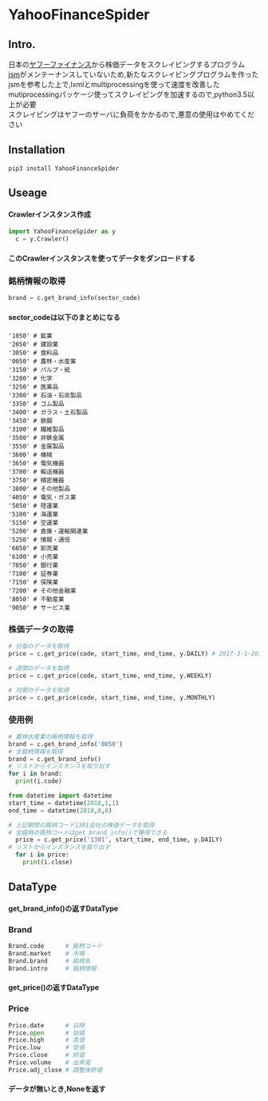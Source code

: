 # YahooFinanceSpider
## Intro.
日本の[ヤフーファイナンス](https://stocks.finance.yahoo.co.jp/)から株価データをスクレイピングするプログラム  
[jsm](https://pypi.org/project/jsm/)がメンテーナンスしていないため,新たなスクレイピングプログラムを作った  
jsmを参考した上で,lxmlとmultiprocessingを使って速度を改善した  
mutiprocessingパッケージ使ってスクレイピングを加速するので,python3.5以上が必要  
スクレイピングはヤフーのサーバに負荷をかかるので,悪意の使用はやめてください  
## Installation
```
pip3 install YahooFinanceSpider
```
## Useage
#### Crawlerインスタンス作成
```python
import YahooFinanceSpider as y
  c = y.Crawler()
```
#### このCrawlerインスタンスを使ってデータをダンロードする
### 銘柄情報の取得
```python
brand = c.get_brand_info(sector_code)
```
#### sector_codeは以下のまとめになる
```
'1050' # 鉱業
'2050' # 建設業
'3050' # 食料品
'0050' # 農林・水産業
'3150' # パルプ・紙
'3200' # 化学
'3250' # 医薬品
'3300' # 石油・石炭製品
'3350' # ゴム製品
'3400' # ガラス・土石製品
'3450' # 鉄鋼
'3100' # 繊維製品
'3500' # 非鉄金属
'3550' # 金属製品
'3600' # 機械
'3650' # 電気機器
'3700' # 輸送機器
'3750' # 精密機器
'3800' # その他製品
'4050' # 電気・ガス業
'5050' # 陸運業
'5100' # 海運業
'5150' # 空運業
'5200' # 倉庫・運輸関連業
'5250' # 情報・通信
'6050' # 卸売業
'6100' # 小売業
'7050' # 銀行業
'7100' # 証券業
'7150' # 保険業
'7200' # その他金融業
'8050' # 不動産業
'9050' # サービス業
```
### 株価データの取得
```python
# 日毎のデータを取得
price = c.get_price(code, start_time, end_time, y.DAILY) # 2017-3-1~2017-5-4の株価

# 週間のデータを取得
price = c.get_price(code, start_time, end_time, y.WEEKLY)

# 月間のデータを取得
price = c.get_price(code, start_time, end_time, y.MONTHLY)
```
### 使用例
```python
# 農林水産業の銘柄情報を取得
brand = c.get_brand_info('0050')
# 全銘柄情報を取得
brand = c.get_brand_info()
# リストからインスタンスを取り出す
for i in brand:
  print(i.code) 
```
```python
from datetime import datetime
start_time = datetime(2018,1,1)
end_time = datetime(2018,8,8)

# 上記期間の銘柄コード1301会社の株価データを取得
# 全銘柄の銘柄コードはget_brand_info()で獲得できる
  price = c.get_price('1301', start_time, end_time, y.DAILY)
# リストからインスタンスを取り出す
  for i in price:
    print(i.close) 
```
## DataType
#### get_brand_info()の返すDataType
### Brand
```python
Brand.code      # 銘柄コード
Brand.market    # 市場
Brand.brand     # 銘柄名
Brand.intro     # 銘柄情報
```
#### get_price()の返すDataType
### Price
```python
Price.date      # 日時
Price.open      # 始値
Price.high      # 高値
Price.low       # 安値
Price.close     # 終値
Price.volume    # 出来高
Price.adj_close # 調整後終値
```
#### データが無いとき,Noneを返す




